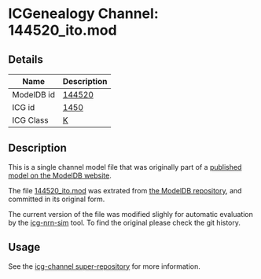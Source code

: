 # ICGenealogy Channel: 144520\_ito.mod

## Details

Name | Description
---- | -----------
ModelDB id | [144520](http://senselab.med.yale.edu/ModelDB/ShowModel.cshtml?model=144520)
ICG id | [1450](http://icg.neurotheory.ox.ac.uk/channels/1/1450)
ICG Class | [K](http://icg.neurotheory.ox.ac.uk/channels/1)

## Description

This is a single channel model file that was originally part of a [published model on the ModelDB website](http://senselab.med.yale.edu/mModelDB/ShowModel.cshtml?model=144520).


The file [144520\_ito.mod](144520_ito.mod) was extrated from [the ModelDB repository](http://senselab.med.yale.edu/ModelDB/ShowModel.cshtml?model=144520), and committed in its original form.

The current version of the file was modified slighly for automatic evaluation by the [icg-nrn-sim](https://github.com/icgenealogy/icg-nrn-sim) tool. To find the original please check the git history.


## Usage

See the [icg-channel super-repository](https://github.com/icgenealogy/icg-channels) for more information.